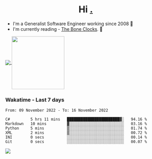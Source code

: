 <h1 align="center">Hi <a href="https://www.hackerrank.com/erasmosaraujo">.</a></h1>
 
- I'm a Generalist Software Engineer working  since 2008 🚀
- I'm currently reading - <a href="https://www.amazon.ca/Bone-Clocks-David-Mitchell/dp/0340921625">The Bone Clocks</a>. 📘
  
<p align="left">
  <a href="https://github.com/anuraghazra/github-readme-stats">
    <img
      align="center"
      src="https://github-readme-stats.vercel.app/api/top-langs/?username=erasmosoares&theme=radical&layout=compact"
    />
  </a>
  <a href="https://github.com/anuraghazra/github-readme-stats">
    <img
      align="center"
      height="165"
      src="https://github-readme-stats.vercel.app/api?username=erasmosoares&theme=radical&count_private=true&show_icons=true&custom_title=Github%20Status&hide=issues"
    />
  </a>
</p>

 ### Wakatime - Last 7 days

<!--START_SECTION:waka-->

```text
From: 09 November 2022 - To: 16 November 2022

C#         5 hrs 11 mins   ███████████████████████▓░   94.16 %
Markdown   10 mins         ▓░░░░░░░░░░░░░░░░░░░░░░░░   03.16 %
Python     5 mins          ▒░░░░░░░░░░░░░░░░░░░░░░░░   01.74 %
XML        2 mins          ▒░░░░░░░░░░░░░░░░░░░░░░░░   00.72 %
INI        0 secs          ░░░░░░░░░░░░░░░░░░░░░░░░░   00.14 %
Git        0 secs          ░░░░░░░░░░░░░░░░░░░░░░░░░   00.07 %
```

<!--END_SECTION:waka-->

![](https://komarev.com/ghpvc/?username=erasmosoares&color=brightgreen)
